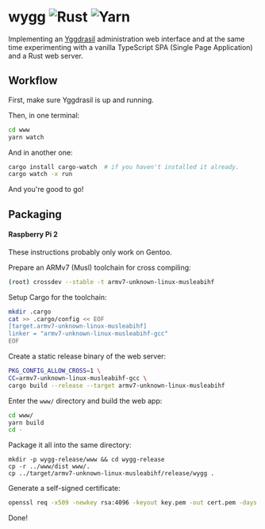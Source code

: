 wygg ![Rust](https://github.com/wstrm/wygg/workflows/Rust/badge.svg) ![Yarn](https://github.com/wstrm/wygg/workflows/Yarn/badge.svg)
====
Implementing an [Yggdrasil](https://github.com/yggdrasil-network/yggdrasil-go)
administration web interface and at the same time experimenting with a vanilla
TypeScript SPA (Single Page Application) and a Rust web server.

## Workflow
First, make sure Yggdrasil is up and running.

Then, in one terminal:
```bash
cd www
yarn watch
```

And in another one:
```bash
cargo install cargo-watch  # if you haven't installed it already.
cargo watch -x run
```

And you're good to go!

## Packaging

#### Raspberry Pi 2

These instructions probably only work on Gentoo.

Prepare an ARMv7 (Musl) toolchain for cross compiling:

```bash
(root) crossdev --stable -t armv7-unknown-linux-musleabihf
```

Setup Cargo for the toolchain:

```bash
mkdir .cargo
cat >> .cargo/config << EOF
[target.armv7-unknown-linux-musleabihf]
linker = "armv7-unknown-linux-musleabihf-gcc"
EOF
```

Create a static release binary of the web server:

```bash
PKG_CONFIG_ALLOW_CROSS=1 \
CC=armv7-unknown-linux-musleabihf-gcc \
cargo build --release --target armv7-unknown-linux-musleabihf
```

Enter the `www/` directory and build the web app:

```bash
cd www/
yarn build
cd -
```

Package it all into the same directory:

```
mkdir -p wygg-release/www && cd wygg-release
cp -r ../www/dist www/.
cp ../target/armv7-unknown-linux-musleabihf/release/wygg .
```

Generate a self-signed certificate:

```bash
openssl req -x509 -newkey rsa:4096 -keyout key.pem -out cert.pem -days 365 -nodes
```

Done!
